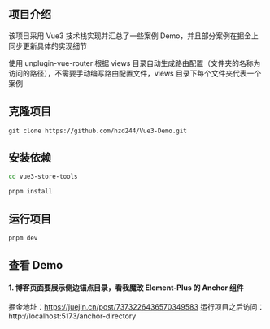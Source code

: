## 项目介绍

该项目采用 Vue3 技术栈实现并汇总了一些案例 Demo，并且部分案例在掘金上同步更新具体的实现细节

使用 unplugin-vue-router 根据 views 目录自动生成路由配置（文件夹的名称为访问的路径），不需要手动编写路由配置文件，views 目录下每个文件夹代表一个案例

## 克隆项目

```shell
git clone https://github.com/hzd244/Vue3-Demo.git

```

## 安装依赖

```bash
cd vue3-store-tools

pnpm install

```

## 运行项目

```bash
pnpm dev
```

## 查看 Demo

#### 1. 博客页面要展示侧边锚点目录，看我魔改 Element-Plus 的 Anchor 组件

掘金地址：https://juejin.cn/post/7373226436570349583
运行项目之后访问：http://localhost:5173/anchor-directory
